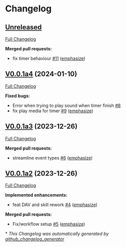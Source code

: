 # Changelog

## [Unreleased](https://github.com/OpenVoiceOS/ovos-skill-alerts/tree/HEAD)

[Full Changelog](https://github.com/OpenVoiceOS/ovos-skill-alerts/compare/V0.0.1a4...HEAD)

**Merged pull requests:**

- fix timer behaviour [\#11](https://github.com/OpenVoiceOS/ovos-skill-alerts/pull/11) ([emphasize](https://github.com/emphasize))

## [V0.0.1a4](https://github.com/OpenVoiceOS/ovos-skill-alerts/tree/V0.0.1a4) (2024-01-10)

[Full Changelog](https://github.com/OpenVoiceOS/ovos-skill-alerts/compare/V0.0.1a3...V0.0.1a4)

**Fixed bugs:**

- Error when trying to play sound when timer finish [\#8](https://github.com/OpenVoiceOS/ovos-skill-alerts/issues/8)
- fix play media for timer [\#9](https://github.com/OpenVoiceOS/ovos-skill-alerts/pull/9) ([emphasize](https://github.com/emphasize))

## [V0.0.1a3](https://github.com/OpenVoiceOS/ovos-skill-alerts/tree/V0.0.1a3) (2023-12-26)

[Full Changelog](https://github.com/OpenVoiceOS/ovos-skill-alerts/compare/V0.0.1a2...V0.0.1a3)

**Merged pull requests:**

- streamline event types [\#6](https://github.com/OpenVoiceOS/ovos-skill-alerts/pull/6) ([emphasize](https://github.com/emphasize))

## [V0.0.1a2](https://github.com/OpenVoiceOS/ovos-skill-alerts/tree/V0.0.1a2) (2023-12-26)

[Full Changelog](https://github.com/OpenVoiceOS/ovos-skill-alerts/compare/7b2d03a68ec37944171b423a25d339875254a773...V0.0.1a2)

**Implemented enhancements:**

- feat DAV and skill rework [\#4](https://github.com/OpenVoiceOS/ovos-skill-alerts/pull/4) ([emphasize](https://github.com/emphasize))

**Merged pull requests:**

- Fix/workflow setup [\#5](https://github.com/OpenVoiceOS/ovos-skill-alerts/pull/5) ([emphasize](https://github.com/emphasize))



\* *This Changelog was automatically generated by [github_changelog_generator](https://github.com/github-changelog-generator/github-changelog-generator)*
